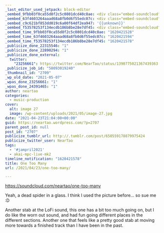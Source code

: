 ```yaml
---
_last_editor_used_jetpack: block-editor
_oembed_9fbb03f0ca55d8f2c5c0801dcd40c8ae: <div class="embed-soundcloud"><iframe title="One Too Many by NearTao" width="750" height="400" scrolling="no" frameborder="no" src="https://w.soundcloud.com/player/?visual=true&url=https%3A%2F%2Fapi.soundcloud.com%2Ftracks%2F1035509221&show_artwork=true&maxwidth=750&maxheight=1000&dnt=1"></iframe></div>
_oembed_63f4603264aaad68a8fb0d6f55edc07c: <div class="embed-soundcloud"><iframe title="One Too Many by NearTao" width="500" height="400" scrolling="no" frameborder="no" src="https://w.soundcloud.com/player/?visual=true&url=https%3A%2F%2Fapi.soundcloud.com%2Ftracks%2F1035509221&show_artwork=true&maxwidth=500&maxheight=750&dnt=1"></iframe></div>
_oembed_c9c621bf853dd019c6a00f64df2ea947: '{{unknown}}'
_oembed_f53578253f134ecdb186b8be28e7df45: <div class="embed-soundcloud"><iframe title="One Too Many by NearTao" width="820" height="400" scrolling="no" frameborder="no" src="https://w.soundcloud.com/player/?visual=true&url=https%3A%2F%2Fapi.soundcloud.com%2Ftracks%2F1035509221&show_artwork=true&maxwidth=820&maxheight=1000&dnt=1"></iframe></div>
_oembed_time_9fbb03f0ca55d8f2c5c0801dcd40c8ae: "1620421528"
_oembed_time_63f4603264aaad68a8fb0d6f55edc07c: "1620421594"
_oembed_time_f53578253f134ecdb186b8be28e7df45: "1620421578"
_publicize_done_22315546: "1"
_publicize_done_22890294: "1"
_publicize_done_external:
  twitter:
    "23256661": https://twitter.com/NearTao/status/1390775021367439363
_publicize_job_id: "58093019240"
_thumbnail_id: "2709"
_wp_old_date: "2021-05-07"
_wpas_done_23256661: "1"
_wpas_done_24391465: "1"
author: neartao
categories:
  - music-production
cover:
  alt: image 27
  image: /wp-content/uploads/2021/05/image-27.jpg
date: "2021-04-23T21:04:00+00:00"
guid: https://neartao.wordpress.com/?p=2707
parent_post_id: null
post_id: "2707"
publicize_tumblr_url: http://.tumblr.com/post/650559178879975424
publicize_twitter_user: NearTao
tags:
  - '#jampril2021'
  - akai-mpc-live-mk2
timeline_notification: "1620421578"
title: One Too Many
url: /2021/04/23/one-too-many/

---
```

https://soundcloud.com/neartao/one-too-many

Yeah, a dead spider in a glass. I think I used the picture before... so sue me :D

Another stab at the LoFi sound, this one has a bit too much going on, but I do like the worn out sound, and had fun going different places in the different sections. Another one that feels like a pretty good stab at moving more towards a finished track than I have been in the past.
